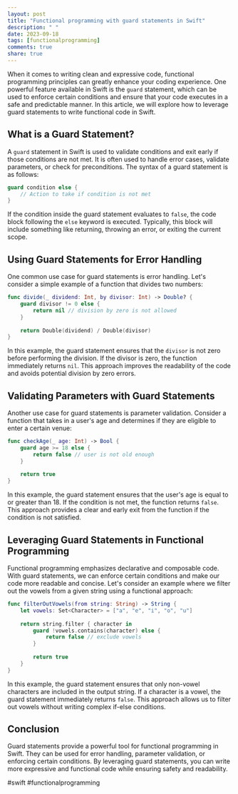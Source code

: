 ```yaml
---
layout: post
title: "Functional programming with guard statements in Swift"
description: " "
date: 2023-09-18
tags: [functionalprogramming]
comments: true
share: true
---
```


When it comes to writing clean and expressive code, functional programming principles can greatly enhance your coding experience. One powerful feature available in Swift is the `guard` statement, which can be used to enforce certain conditions and ensure that your code executes in a safe and predictable manner. In this article, we will explore how to leverage guard statements to write functional code in Swift.

## What is a Guard Statement?

A `guard` statement in Swift is used to validate conditions and exit early if those conditions are not met. It is often used to handle error cases, validate parameters, or check for preconditions. The syntax of a guard statement is as follows:

```swift
guard condition else {
    // Action to take if condition is not met
}
```

If the condition inside the guard statement evaluates to `false`, the code block following the `else` keyword is executed. Typically, this block will include something like returning, throwing an error, or exiting the current scope.

## Using Guard Statements for Error Handling

One common use case for guard statements is error handling. Let's consider a simple example of a function that divides two numbers:

```swift
func divide(_ dividend: Int, by divisor: Int) -> Double? {
    guard divisor != 0 else {
        return nil // division by zero is not allowed
    }
    
    return Double(dividend) / Double(divisor)
}
```

In this example, the guard statement ensures that the `divisor` is not zero before performing the division. If the divisor is zero, the function immediately returns `nil`. This approach improves the readability of the code and avoids potential division by zero errors.

## Validating Parameters with Guard Statements

Another use case for guard statements is parameter validation. Consider a function that takes in a user's age and determines if they are eligible to enter a certain venue:

```swift
func checkAge(_ age: Int) -> Bool {
    guard age >= 18 else {
        return false // user is not old enough
    }
    
    return true
}
```

In this example, the guard statement ensures that the user's age is equal to or greater than 18. If the condition is not met, the function returns `false`. This approach provides a clear and early exit from the function if the condition is not satisfied.

## Leveraging Guard Statements in Functional Programming

Functional programming emphasizes declarative and composable code. With guard statements, we can enforce certain conditions and make our code more readable and concise. Let's consider an example where we filter out the vowels from a given string using a functional approach:

```swift
func filterOutVowels(from string: String) -> String {
    let vowels: Set<Character> = ["a", "e", "i", "o", "u"]
    
    return string.filter { character in
        guard !vowels.contains(character) else {
            return false // exclude vowels
        }
        
        return true
    }
}
```

In this example, the guard statement ensures that only non-vowel characters are included in the output string. If a character is a vowel, the guard statement immediately returns `false`. This approach allows us to filter out vowels without writing complex if-else conditions.

## Conclusion

Guard statements provide a powerful tool for functional programming in Swift. They can be used for error handling, parameter validation, or enforcing certain conditions. By leveraging guard statements, you can write more expressive and functional code while ensuring safety and readability.

#swift #functionalprogramming